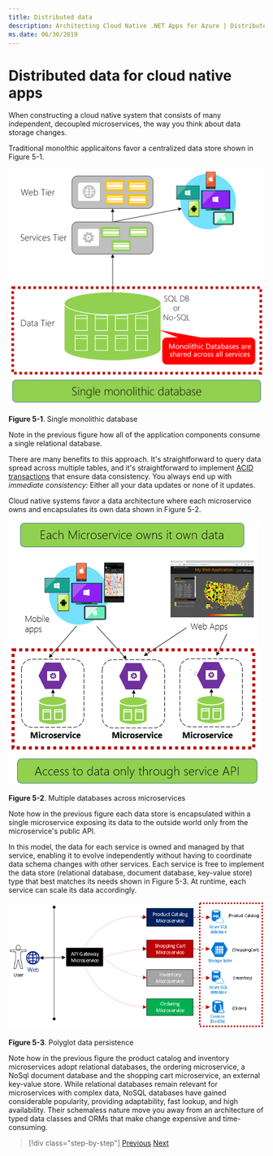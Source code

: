 ```yaml
---
title: Distributed data
description: Architecting Cloud Native .NET Apps for Azure | Distributed Data for Cloud Native Apps
ms.date: 06/30/2019
---
```

# Distributed data for cloud native apps

When constructing a cloud native system that consists of many independent, decoupled microservices, the way you think about data storage changes.

Traditional monolthic applicaitons favor a centralized data store shown in Figure 5-1. 

![Single monolithic database](media/single-monolithic-database.png)

**Figure 5-1**. Single monolithic database

Note in the previous figure how all of the application components consume a single relational database.

There are many benefits to this approach. It's straightforward to query data spread across  multiple tables, and it's straightforward to implement [ACID transactions](https://docs.microsoft.com/windows/desktop/cossdk/acid-properties) that ensure data consistency. You always end up with *immediate consistency*: Either all your data updates or none of it updates.

Cloud native systems favor a data architecture where each microservice owns and encapsulates its own data shown in Figure 5-2.

![Multiple databases across microservices](media/data-across-microservices.png)

**Figure 5-2**. Multiple databases across microservices

Note how in the previous figure each data store is encapsulated within a single microservice exposing its data to the outside world only from the microservice's public API.
 
In this model, the data for each service is owned and managed by that service, enabling it to evolve independently without having to coordinate data schema changes with other services. Each service is free to implement the data store (relational database, document database, key-value store) type that best matches its needs shown in Figure 5-3. At runtime, each service can scale its data accordingly.

![Polyglot data persistence](media/polyglot-data-persistence.png)

**Figure 5-3**. Polyglot data persistence

Note how in the previous figure the product catalog and inventory microservices adopt relational databases, the ordering microservice, a NoSql document database and the shopping cart microservice, an external key-value store. While relational databases remain relevant for microservices with complex data, NoSQL databases have gained considerable popularity, providing adaptability, fast lookup, and high availability. Their schemaless nature move you away from an architecture of typed data classes and ORMs that make change expensive and time-consuming.


>[!div class="step-by-step"]
>[Previous](cross-service-communication.md)
>[Next](data-patterns.md)
